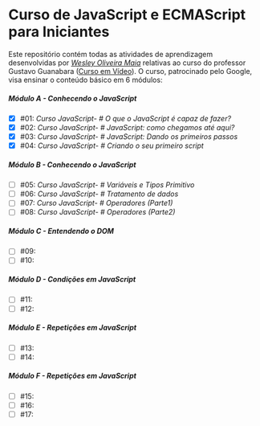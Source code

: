 # Curso de JavaScript e ECMAScript para Iniciantes

Este repositório contém todas as atividades de aprendizagem desenvolvidas por _[Wesley Oliveira Maia](https://www.linkedin.com/in/wesley-maia-433b7b60/)_ relativas ao  curso do professor Gustavo Guanabara ([Curso em Vídeo](https://www.youtube.com/playlist?list=PLHz_AreHm4dlsK3Nr9GVvXCbpQyHQl1o1)). O curso, patrocinado pelo Google, visa ensinar o conteúdo básico em 6 módulos:


##### Módulo A - Conhecendo o JavaScript

- [x] #01: _Curso JavaScript- # O que o JavaScript é capaz de fazer?_
- [x] #02: _Curso JavaScript- # JavaScript: como chegamos até aqui?_
- [x] #03: _Curso JavaScript- # JavaScript: Dando os primeiros passos_
- [x] #04: _Curso JavaScript- # Criando o seu primeiro script_

##### Módulo B - Conhecendo o JavaScript

- [ ] #05: _Curso JavaScript- # Variáveis e Tipos Primitivo_
- [ ] #06: _Curso JavaScript- # Tratamento de dados_
- [ ] #07: _Curso JavaScript- # Operadores (Parte1)_
- [ ] #08: _Curso JavaScript- # Operadores (Parte2)_

##### Módulo C - Entendendo o DOM

- [ ] #09:
- [ ] #10:

##### Módulo D - Condições em JavaScript

- [ ] #11:
- [ ] #12:

##### Módulo E - Repetições em  JavaScript

- [ ] #13:
- [ ] #14:

##### Módulo F - Repetições em  JavaScript

- [ ] #15:
- [ ] #16:
- [ ] #17:
